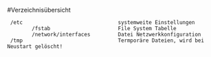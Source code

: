 #Verzeichnisübersicht

     /etc                               systemweite Einstellungen
            /fstab                      File System Tabelle
            /network/interfaces         Datei Netzwerkkonfiguration
     /tmp                               Termporäre Dateien, wird bei Neustart gelöscht!
     
